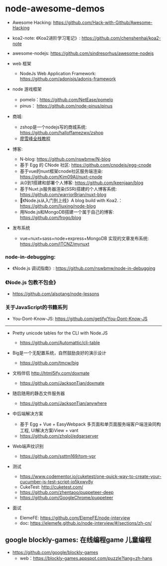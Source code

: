 # node-awesome-demos

- Awesome Hacking: https://github.com/Hack-with-Github/Awesome-Hacking

* koa2-note: 《Koa2进阶学习笔记》: https://github.com/chenshenhai/koa2-note

* awesome-nodejs: https://github.com/sindresorhus/awesome-nodejs

- web 框架
  - NodeJs Web Application Framework: https://github.com/adonisjs/adonis-framework


- node 游戏框架
  - pomelo：https://github.com/NetEase/pomelo
  - pinus： https://github.com/node-pinus/pinus

- 商城:
  - zshop是一个nodejs写的商城系统: https://github.com/halloffamezwx/zshop
  - [廖雪峰全栈教程](https://www.liaoxuefeng.com/wiki/001434446689867b27157e896e74d51a89c25cc8b43bdb3000)


- 博客:
  - N-blog: https://github.com/nswbmw/N-blog
  - 基于 Egg 的 CNode 社区: https://github.com/cnodejs/egg-cnode
  - 基于vue的nuxt框架cnode社区服务端渲染: https://github.com/Kim09AI/nuxt-cnode
  - 从0到1搭建和部署个人博客: https://github.com/keenjaan/blog
  - 基于Nuxt.js服务器渲染(SSR)搭建的个人博客系统: https://github.com/warriorBrian/nuxt-blog
  - 🚀《Node.js从入门到上线》A blog build with Koa2.： https://github.com/liuxing/node-blog
  - 用Node.js和MongoDB搭建一个属于自己的博客: https://github.com/frogo/blog


- 发布系统
  - vue+nuxt+sass+node+express+MongoDB 实现的文章发布系统: https://github.com/ITCNZ/mynuxt
 
### node-in-debugging:
- 《Node.js 调试指南》: https://github.com/nswbmw/node-in-debugging

### 《Node.js 包教不包会》
- https://github.com/alsotang/node-lessons

### 关于JavaScript的书籍系列
- You-Dont-Know-JS: https://github.com/getify/You-Dont-Know-JS

------------------------------------------------
  
- Pretty unicode tables for the CLI with Node.JS
  - https://github.com/Automattic/cli-table
  

- Big是一个无配置系统，自然鼓励良好的演示设计
  - https://github.com/tmcw/big

- 文档伴侣 http://html5ify.com/doxmate
  - https://github.com/JacksonTian/doxmate

- 随启随用的静态文件服务器
  - https://github.com/JacksonTian/anywhere

- 中后端解决方案
  - 基于 Egg + Vue + EasyWebpack 多页面和单页面服务端客户端渲染同构工程, UI解决方案iView + vant
  - https://github.com/zhqlol/edgarserver
  
- Web端声纹识别
  - https://github.com/ssttm169/tom-vpr 

- 测试
  - https://www.codementor.io/cuketest/one-quick-way-to-create-your-cucumber-js-test-script-iq5kxwy8y
  - CukeTest: http://cuketest.com/
  - https://github.com/zhentaoo/puppeteer-deep
  - https://github.com/GoogleChrome/puppeteer


- 面试
  - ElemeFE: https://github.com/ElemeFE/node-interview
  - doc: https://elemefe.github.io/node-interview/#/sections/zh-cn/


## google blockly-games: 在线编程game 儿童编程
- https://github.com/google/blockly-games
  - web：https://blockly-games.appspot.com/puzzle?lang=zh-hans
